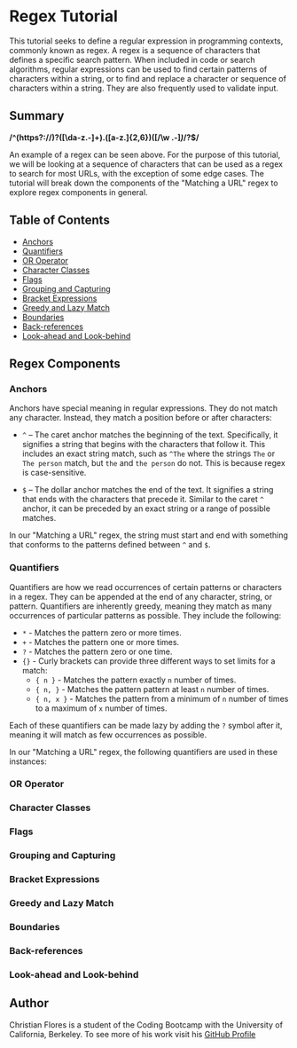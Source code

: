 # Regex Tutorial

This tutorial seeks to define a regular expression in programming contexts, 
commonly known as regex. A regex is a sequence of characters that defines a specific search pattern. 
When included in code or search algorithms, regular expressions can be used to find certain 
patterns of characters within a string, or to find and replace a character or sequence of characters 
within a string. They are also frequently used to validate input.

## Summary

**/^(https?:\/\/)?([\da-z\.-]+)\.([a-z\.]{2,6})([\/\w \.-]*)*\/?$/**

An example of a regex can be seen above. For the purpose of this tutorial, we will be looking at a sequence 
of characters that can be used as a regex to search for most URLs, with the exception of some edge cases. The tutorial will break down 
the components of the "Matching a URL" regex to explore regex components in general. 

## Table of Contents

- [Anchors](#anchors)
- [Quantifiers](#quantifiers)
- [OR Operator](#or-operator)
- [Character Classes](#character-classes)
- [Flags](#flags)
- [Grouping and Capturing](#grouping-and-capturing)
- [Bracket Expressions](#bracket-expressions)
- [Greedy and Lazy Match](#greedy-and-lazy-match)
- [Boundaries](#boundaries)
- [Back-references](#back-references)
- [Look-ahead and Look-behind](#look-ahead-and-look-behind)

## Regex Components

### Anchors
Anchors have special meaning in regular expressions. They do not match any character. Instead, they match a position before or after characters:
- ```^``` – The caret anchor matches the beginning of the text. Specifically, it signifies a string that begins with the characters that follow it. This includes an exact string match, such as ```^The``` where the strings ```The``` or ```The person``` match, but ```the``` and ```the person``` do not. This is because regex is case-sensitive. 

- ```$``` – The dollar anchor matches the end of the text. It signifies a string that ends with the characters that precede it. Similar to the caret ```^``` anchor, it can be preceded by an exact string or a range of possible matches. 

In our "Matching a URL" regex, the string must start and end with something that conforms to the patterns defined between ```^``` and ```$```.

### Quantifiers
Quantifiers are how we read occurrences of certain patterns or characters in a regex. They can be appended at the end of any character, string, or pattern. Quantifiers are inherently greedy, meaning they match as many occurrences of particular patterns as possible. They include the following:
- ```*``` - Matches the pattern zero or more times.
- ```+``` - Matches the pattern one or more times.
- ```?``` - Matches the pattern zero or one time.
- ```{}``` - Curly brackets can provide three different ways to set limits for a match:
  - ```{ n }``` - Matches the pattern exactly ```n``` number of times.
  - ```{ n, }``` - Matches the pattern pattern at least ```n``` number of times.
  - ```{ n, x }``` - Matches the pattern from a minimum of ```n``` number of times to a maximum of ```x``` number of times.
  
 Each of these quantifiers can be made lazy by adding the ```?``` symbol after it, meaning it will match as few occurrences as possible. 
 
 In our "Matching a URL" regex, the following quantifiers are used in these instances:
  

### OR Operator

### Character Classes

### Flags

### Grouping and Capturing

### Bracket Expressions

### Greedy and Lazy Match

### Boundaries

### Back-references

### Look-ahead and Look-behind

## Author

Christian Flores is a student of the Coding Bootcamp with the University of California, Berkeley. 
To see more of his work visit his [GitHub Profile](https://github.com/c1flores)
